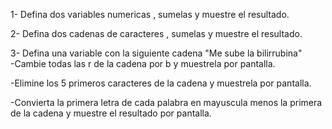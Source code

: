 1-  Defina dos variables numericas , sumelas y muestre el resultado.

2- Defina dos cadenas de caracteres , sumelas y muestre el resultado. 

3- Defina una variable con la siguiente cadena "Me sube la bilirrubina"  
-Cambie todas las r de la cadena por b y muestrela por pantalla. 

-Elimine los 5 primeros caracteres de la cadena y muestrela por pantalla.

-Convierta la primera letra de cada palabra en mayuscula menos la primera de la cadena y muestre el resultado por pantalla. 
